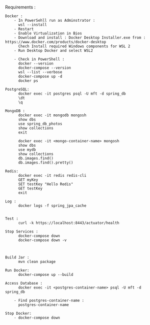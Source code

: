 Requirements :
    
    Docker :
        - In PowerSehll run as Adminstrator : 
          wsl --install
        - Restart
        - Enable Virtualization in Bios
        - Download and install : Docker Desktop Installer.exe from : https://www.docker.com/products/docker-desktop
          Chech Install required Windows components for WSL 2
        - Run Desktop Docker and select WSL2

        - Check in PowerShell :
          docker --version
          docker-compose --version
          wsl --list --verbose
          docker-compose up -d
          docker ps

    PostgreSQL:
          docker exec -it postgres psql -U mft -d spring_db
          \dt
          \q

    MongoDB :
          docker exec -it mongodb mongosh
          show dbs
          use spring_db_photos
          show collections
          exit

          docker exec -it <mongo-container-name> mongosh
          show dbs
          use mydb
          show collections
          db.images.find()
          db.images.find().pretty()

    Redis:
          docker exec -it redis redis-cli
          GET myKey
          SET testKey "Hello Redis"
          GET testKey
          exit

    Log :
          docker logs -f spring_jpa_cache
          

    Test :
          curl -k https://localhost:8443/actuator/health

    Stop Services : 
          docker-compose down
          docker-compose down -v



    Build Jar :
          mvn clean package

    Run Docker:
          docker-compose up --build

    Access Database :
          docker exec -it <postgres-container-name> psql -U mft -d spring_db

        - Find postgres-container-name :
          postgres-container-name

    Stop Docker:
        - docker-compose down
